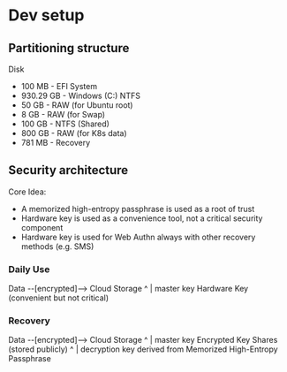 # Dev setup

## Partitioning structure
Disk
* 100 MB - EFI System
* 930.29 GB - Windows (C:) NTFS
* 50 GB - RAW (for Ubuntu root)
* 8 GB - RAW (for Swap)
* 100 GB - NTFS (Shared)
* 800 GB - RAW (for K8s data)
* 781 MB - Recovery

## Security architecture
Core Idea:
* A memorized high-entropy passphrase is used as a root of trust
* Hardware key is used as a convenience tool, not a critical security component
* Hardware key is used for Web Authn always with other recovery methods (e.g. SMS)

### Daily Use
Data --[encrypted]--> Cloud Storage
            ^
            | master key
Hardware Key (convenient but not critical)

### Recovery
Data --[encrypted]--> Cloud Storage
            ^
            | master key
Encrypted Key Shares (stored publicly)
            ^
            | decryption key derived from
Memorized High-Entropy Passphrase

























